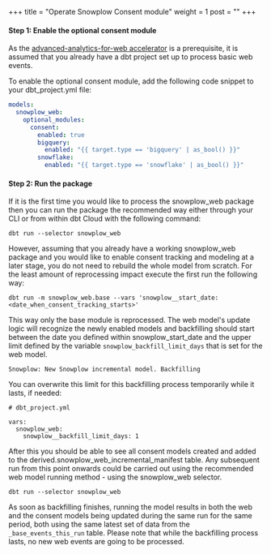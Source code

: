+++
title = "Operate Snowplow Consent module"
weight = 1
post = ""
+++

#### **Step 1:** Enable the optional consent module
As the [advanced-analytics-for-web accelerator](https://docs.snowplow.io/accelerators/web/) is a prerequisite, it is assumed that you already have a dbt project set up to process basic web events.

To enable the optional consent module, add the following code snippet to your dbt_project.yml file:


```yml
models:
  snowplow_web:
    optional_modules:
      consent:
        enabled: true
        bigquery:
          enabled: "{{ target.type == 'bigquery' | as_bool() }}"
        snowflake:
          enabled: "{{ target.type == 'snowflake' | as_bool() }}"
```

#### **Step 2:** Run the package

If it is the first time you would like to process the snowplow_web package then you can run the package the recommended way either through your CLI or from within dbt Cloud with the following command:

```
dbt run --selector snowplow_web
```

However, assuming that you already have a working snowplow_web package and you would like to enable consent tracking and modeling at a later stage, you do not need to rebuild the whole model from scratch. For the least amount of reprocessing impact execute the first run the following way:

```
dbt run -m snowplow_web.base --vars 'snowplow__start_date: <date_when_consent_tracking_starts>'
```
This way only the base module is reprocessed. The web model's update logic will recognize the newly enabled models and backfilling should start between the date you defined within snowplow_start_date and the upper limit defined by the variable `snowplow_backfill_limit_days` that is set for the web model.

`Snowplow: New Snowplow incremental model. Backfilling`

You can overwrite this limit for this backfilling process temporarily while it lasts, if needed:

```
# dbt_project.yml

vars:
  snowplow_web:
    snowplow__backfill_limit_days: 1
```

After this you should be able to see all consent models created and added to the derived.snowplow_web_incremental_manifest table. Any subsequent run from this point onwards could be carried out using the recommended web model running method - using the snowplow_web selector.

```
dbt run --selector snowplow_web
```

As soon as backfilling finishes, running the model results in both the web and the consent models being updated during the same run for the same period, both using the same latest set of data from the `_base_events_this_run` table. Please note that while the backfilling process lasts, no new web events are going to be processed.


